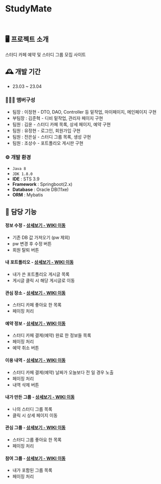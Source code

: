 # StudyMate
<br>


## 🖥️ 프로젝트 소개
스터디 카페 예약 및 스터디 그룹 모집 사이트
<br>

## 🕰️ 개발 기간
* 23.03 ~ 23.04

### 🧑‍🤝‍🧑 맴버구성
 - 팀장  : 이정현 - DTO, DAO, Controller 등 밑작업, 마이페이지, 메인페이지 구현
 - 부팀장 : 김준혁 - 디비 밑작업, 관리자 페이지 구현
 - 팀원 : 김윤 - 스터디 카페 목록, 상세 페이지, 예약 구현
 - 팀원 : 유정현 - 로그인, 회원가입 구현
 - 팀원 : 전은실 - 스터디 그룹 목록, 생성 구현
 - 팀원 : 조상수 - 포트폴리오 게시판 구현

### ⚙️ 개발 환경
- `Java 8`
- `JDK 1.8.0`
- **IDE** : STS 3.9
- **Framework** : Springboot(2.x)
- **Database** : Oracle DB(11xe)
- **ORM** : Mybatis

## 📌 담당 기능
#### 정보 수정 - <a href="https://github.com/chaehyuenwoo/SpringBoot-Project-MEGABOX/wiki/%EC%A3%BC%EC%9A%94-%EA%B8%B0%EB%8A%A5-%EC%86%8C%EA%B0%9C(Login)" >상세보기 - WIKI 이동</a>
- 기존 DB 값 가져오기 (pw 제외)
- pw 변경 후 수정 버튼
- 회원 탈퇴 버튼

#### 내 포트폴리오 - <a href="https://github.com/chaehyuenwoo/SpringBoot-Project-MEGABOX/wiki/%EC%A3%BC%EC%9A%94-%EA%B8%B0%EB%8A%A5-%EC%86%8C%EA%B0%9C(Member)" >상세보기 - WIKI 이동</a>
- 내가 쓴 포트폴리오 게시글 목록
- 게시글 클릭 시 해당 게시글로 이동

#### 관심 장소 - <a href="https://github.com/chaehyuenwoo/SpringBoot-Project-MEGABOX/wiki/%EC%A3%BC%EC%9A%94-%EA%B8%B0%EB%8A%A5-%EC%86%8C%EA%B0%9C(Member)" >상세보기 - WIKI 이동</a>
- 스터디 카페 좋아요 한 목록
- 페이징 처리

#### 예약 정보 - <a href="https://github.com/chaehyuenwoo/SpringBoot-Project-MEGABOX/wiki/%EC%A3%BC%EC%9A%94-%EA%B8%B0%EB%8A%A5-%EC%86%8C%EA%B0%9C(%EC%98%81%ED%99%94-%EC%98%88%EB%A7%A4)" >상세보기 - WIKI 이동</a>
- 스터디 카페 결제(예약) 완료 한 정보들 목록
- 페이징 처리
- 예약 취소 버튼

#### 이용 내역 - <a href="https://github.com/chaehyuenwoo/SpringBoot-Project-MEGABOX/wiki/%EC%A3%BC%EC%9A%94-%EA%B8%B0%EB%8A%A5-%EC%86%8C%EA%B0%9C(%EB%A9%94%EC%9D%B8-Page)" >상세보기 - WIKI 이동</a>
- 스터디 카페 결제(예약) 날짜가 오늘보다 전 일 경우 노출
- 페이징 처리
- 내역 삭제 버튼

#### 내가 만든 그룹 - <a href="" >상세보기 - WIKI 이동</a> 
- 나의 스터디 그룹 목록
- 클릭 시 상세 페이지 이동

#### 관심 그룹 - <a href="" >상세보기 - WIKI 이동</a> 
- 스터디 그룹 좋아요 한 목록
- 페이징 처리

#### 참여 그룹 - <a href="" >상세보기 - WIKI 이동</a> 
- 내가 포함된 그룹 목록
- 페이징 처리

